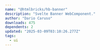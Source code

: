 ```yaml
---
name: "@htmlbricks/hb-banner"
description: "Svelte Banner WebComponent."
author: "Dario Caruso"
downloads: 475
dependents: 2
updated: "2025-03-09T03:10:26.277Z"
tags: 
  - ui
---
```

